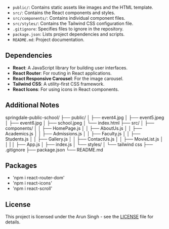 - `public/`: Contains static assets like images and the HTML template.
- `src/`: Contains the React components and styles.
- `src/components/`: Contains individual component files.
- `src/styles/`: Contains the Tailwind CSS configuration file.
- `.gitignore`: Specifies files to ignore in the repository.
- `package.json`: Lists project dependencies and scripts.
- `README.md`: Project documentation.

## Dependencies

- **React**: A JavaScript library for building user interfaces.
- **React Router**: For routing in React applications.
- **React Responsive Carousel**: For the image carousel.
- **Tailwind CSS**: A utility-first CSS framework.
- **React Icons**: For using icons in React components.

## Additional Notes

springdale-public-school/
├── public/
│ ├── event4.jpg
│ ├── event5.jpeg
│ ├── event6.jpg
│ ├── school.jpeg
│ └── index.html
├── src/
│ ├── components/
│ │ ├── HomePage.js
│ │ ├── AboutUs.js
│ │ ├── Academics.js
│ │ ├── Admissions.js
│ │ ├── Faculty.js
│ │ ├── Students.js
│ │ ├── Gallery.js
│ │ ├── ContactUs.js
│ │ ├── MovieList.js
│ │ |
│ ├── App.js
│ ├── index.js
│ └── styles/
│ └── tailwind css
├── .gitignore
├── package.json
└── README.md

## Packages

- 'npm i react-router-dom'
- 'npm i react-icons'
- 'npm i react-scroll'

## License

This project is licensed under the Arun Singh - see the [LICENSE](LICENSE) file for details.
